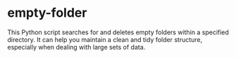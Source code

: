 # empty-folder

This Python script searches for and deletes empty folders within a specified directory. It can help you maintain a clean and tidy folder structure, especially when dealing with large sets of data.
